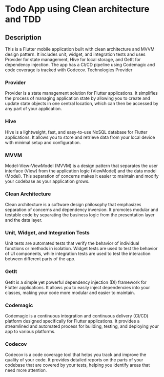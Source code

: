 
# Todo App using Clean architecture and TDD

## Description

This is a Flutter mobile application built with clean architecture and MVVM design pattern. It includes unit, widget, and integration tests and uses Provider for state management, Hive for local storage, and GetIt for dependency injection. The app has a CI/CD pipeline using Codemagic and code coverage is tracked with Codecov.
Technologies
Provider

### Provider 
Provider is a state management solution for Flutter applications. It simplifies the process of managing application state by allowing you to create and update state objects in one central location, which can then be accessed by any part of your application.

### Hive

Hive is a lightweight, fast, and easy-to-use NoSQL database for Flutter applications. It allows you to store and retrieve data from your local device with minimal setup and configuration.

### MVVM

Model-View-ViewModel (MVVM) is a design pattern that separates the user interface (View) from the application logic (ViewModel) and the data model (Model). This separation of concerns makes it easier to maintain and modify your codebase as your application grows.

### Clean Architecture

Clean architecture is a software design philosophy that emphasizes separation of concerns and dependency inversion. It promotes modular and testable code by separating the business logic from the presentation layer and the data layer.

### Unit, Widget, and Integration Tests

Unit tests are automated tests that verify the behavior of individual functions or methods in isolation. Widget tests are used to test the behavior of UI components, while integration tests are used to test the interaction between different parts of the app.

### GetIt

GetIt is a simple yet powerful dependency injection (DI) framework for Flutter applications. It allows you to easily inject dependencies into your classes, making your code more modular and easier to maintain.

### Codemagic

Codemagic is a continuous integration and continuous delivery (CI/CD) platform designed specifically for Flutter applications. It provides a streamlined and automated process for building, testing, and deploying your app to various platforms.

### Codecov

Codecov is a code coverage tool that helps you track and improve the quality of your code. It provides detailed reports on the parts of your codebase that are covered by your tests, helping you identify areas that need more attention.
